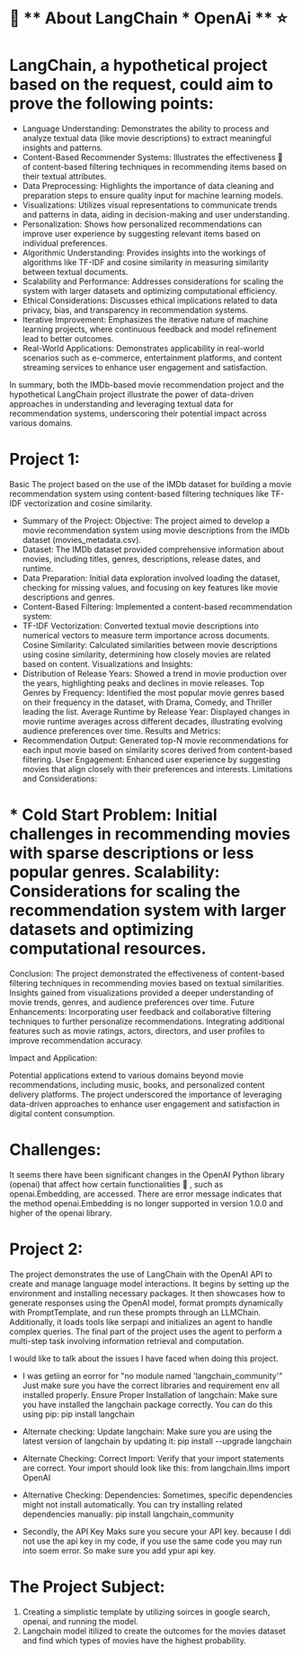 

# :rocket: ** About LangChain * OpenAi ** :star:


 # **LangChain, a hypothetical project based on the request, could aim to prove the following points:**

* Language Understanding: Demonstrates the ability to process and analyze textual data (like movie descriptions) to extract meaningful insights and patterns.
* Content-Based Recommender Systems: Illustrates the effectiveness :trident: of content-based filtering techniques in recommending items based on their textual attributes.
* Data Preprocessing: Highlights the importance of data cleaning and preparation steps to ensure quality input for machine learning models.
* Visualizations: Utilizes visual representations to communicate trends and patterns in data, aiding in decision-making and user understanding.
* Personalization: Shows how personalized recommendations can improve user experience by suggesting relevant items based on individual preferences.
* Algorithmic Understanding: Provides insights into the workings of algorithms like TF-IDF and cosine similarity in measuring similarity between textual documents.
* Scalability and Performance: Addresses considerations for scaling the system with larger datasets and optimizing computational efficiency.
* Ethical Considerations: Discusses ethical implications related to data privacy, bias, and transparency in recommendation systems.
* Iterative Improvement: Emphasizes the iterative nature of machine learning projects, where continuous feedback and model refinement lead to better outcomes.
* Real-World Applications: Demonstrates applicability in real-world scenarios such as e-commerce, entertainment platforms, and content streaming services to enhance user engagement and satisfaction.

In summary, both the IMDb-based movie recommendation project and the hypothetical LangChain project illustrate the power of data-driven approaches in understanding and leveraging textual data for recommendation systems, underscoring their potential impact across various domains.

# **Project 1:** 
Basic The project based on the use of the IMDb dataset for building a movie recommendation system using content-based filtering techniques like TF-IDF vectorization and cosine similarity.
* Summary of the Project: Objective: The project aimed to develop a movie recommendation system using movie descriptions from the IMDb dataset (movies_metadata.csv).
* Dataset: The IMDb dataset provided comprehensive information about movies, including titles, genres, descriptions, release dates, and runtime.
* Data Preparation: Initial data exploration involved loading the dataset, checking for missing values, and focusing on key features like movie descriptions and genres.
* Content-Based Filtering: Implemented a content-based recommendation system:
* TF-IDF Vectorization: Converted textual movie descriptions into numerical vectors to measure term importance across documents. Cosine Similarity: Calculated similarities between movie descriptions using cosine similarity, determining how closely movies are related based on content. Visualizations and Insights:
* Distribution of Release Years: Showed a trend in movie production over the years, highlighting peaks and declines in movie releases. Top Genres by Frequency: Identified the most popular movie genres based on their frequency in the dataset, with Drama, Comedy, and Thriller leading the list. Average Runtime by Release Year: Displayed changes in movie runtime averages across different decades, illustrating evolving audience preferences over time. Results and Metrics:
* Recommendation Output: Generated top-N movie recommendations for each input movie based on similarity scores derived from content-based filtering. User Engagement: Enhanced user experience by suggesting movies that align closely with their preferences and interests. Limitations and Considerations:
# * Cold Start Problem: Initial challenges in recommending movies with sparse descriptions or less popular genres. Scalability: Considerations for scaling the recommendation system with larger datasets and optimizing computational resources. 



Conclusion: The project demonstrated the effectiveness of content-based filtering techniques in recommending movies based on textual similarities. Insights gained from visualizations provided a deeper understanding of movie trends, genres, and audience preferences over time. Future Enhancements: Incorporating user feedback and collaborative filtering techniques to further personalize recommendations. Integrating additional features such as movie ratings, actors, directors, and user profiles to improve recommendation accuracy. 

Impact and Application:

Potential applications extend to various domains beyond movie recommendations, including music, books, and personalized content delivery platforms. The project underscored the importance of leveraging data-driven approaches to enhance user engagement and satisfaction in digital content consumption.



# Challenges:

It seems there have been significant changes in the OpenAI Python library (openai) that affect how certain functionalities :trident: , such as openai.Embedding, are accessed. There are error message indicates that the method openai.Embedding is no longer supported in version 1.0.0 and higher of the openai library.


# Project 2:
The project demonstrates the use of LangChain with the OpenAI API to create and manage language model interactions. It begins by setting up the environment and installing necessary packages. It then showcases how to generate responses using the OpenAI model, format prompts dynamically with PromptTemplate, and run these prompts through an LLMChain. Additionally, it loads tools like serpapi and initializes an agent to handle complex queries. The final part of the project uses the agent to perform a multi-step task involving information retrieval and computation.

I would like to talk about the issues I have faced when doing this project.
* I was getiing an eorror for "no module named 'langchain_community'"
  Just make sure you have the correct libraries and requirement env all installed properly.
  Ensure Proper Installation of langchain:
Make sure you have installed the langchain package correctly. You can do this using pip:
pip install langchain

* Alternate checking: 
Update langchain:
Make sure you are using the latest version of langchain by updating it:
pip install --upgrade langchain


* Alternate Checking: 
Correct Import:
Verify that your import statements are correct. Your import should look like this:
from langchain.llms import OpenAI

* Alternative Checking: 
Dependencies:
Sometimes, specific dependencies might not install automatically. You can try installing related dependencies manually:
pip install langchain_community


* Secondly, the API Key
  Maks sure you secure your API key. because I ddi not use the api key in my code, if you use the same code you may run into soem error. So make sure you add ypur api key.

# The Project Subject: 

1) Creating a simplistic template by utilizing soirces in google search, openai, and running the model.
2) Langchain model itilized to create the outcomes for the movies dataset and find which types of movies have the highest probability. 










